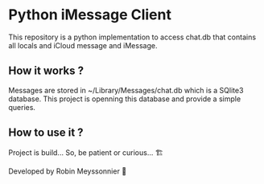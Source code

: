 # Python iMessage Client
This repository is a python implementation to access chat.db that contains all locals and iCloud message and iMessage.

## How it works ?
Messages are stored in ~/Library/Messages/chat.db which is a SQlite3 database.
This project is openning this database and provide a simple queries.

## How to use it ?
Project is build... So, be patient or curious... 🏗

Developed by Robin Meyssonnier 🦄